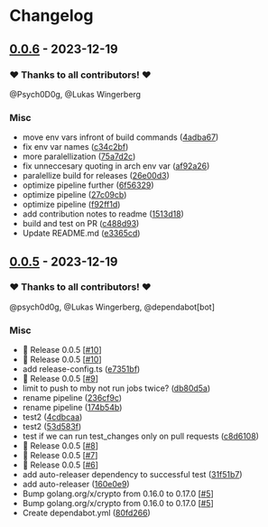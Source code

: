 # Changelog

## [0.0.6](https://github.com/psych0d0g/pure-ftpd-paperless-dbauth/releases/tag/0.0.6) - 2023-12-19

### ❤️ Thanks to all contributors! ❤️

@Psych0D0g, @Lukas Wingerberg

### Misc

- move env vars infront of build commands ([4adba67](https://github.com/psych0d0g/pure-ftpd-paperless-dbauth/commit/4adba673d8938533b56540a14ac24cad49e3075a))
- fix env var names ([c34c2bf](https://github.com/psych0d0g/pure-ftpd-paperless-dbauth/commit/c34c2bfaf7c360cedee4f0d526027ecb5167ea02))
- more paralellization ([75a7d2c](https://github.com/psych0d0g/pure-ftpd-paperless-dbauth/commit/75a7d2cab17838ca562ea872172f95af686e1f96))
- fix unneccesary quoting in arch env var ([af92a26](https://github.com/psych0d0g/pure-ftpd-paperless-dbauth/commit/af92a26c670b79c5a445127946adc096dc786a51))
- paralellize build for releases ([26e00d3](https://github.com/psych0d0g/pure-ftpd-paperless-dbauth/commit/26e00d351c9837a9b0e8bdfa9c8a61ad8e8cfa76))
- optimize pipeline further ([6f56329](https://github.com/psych0d0g/pure-ftpd-paperless-dbauth/commit/6f56329282308d981bf7d0ea2fa25720df285a3c))
- optimize pipeline ([27c09cb](https://github.com/psych0d0g/pure-ftpd-paperless-dbauth/commit/27c09cbed2c9140a40f4dab5fae1b48a66dff149))
- optimize pipeline ([f92ff1d](https://github.com/psych0d0g/pure-ftpd-paperless-dbauth/commit/f92ff1d6bc11e829865a569710487d151daffe0c))
- add contribution notes to readme ([1513d18](https://github.com/psych0d0g/pure-ftpd-paperless-dbauth/commit/1513d185bada4224fc013fd53dfaed9b602dd969))
- build and test on PR ([c488d93](https://github.com/psych0d0g/pure-ftpd-paperless-dbauth/commit/c488d931ba3488e388dd7bfaa717248c856e8cf8))
- Update README.md ([e3365cd](https://github.com/psych0d0g/pure-ftpd-paperless-dbauth/commit/e3365cd7864a5ca7e281699f331b0b8967c4caaf))

## [0.0.5](https://github.com/psych0d0g/pure-ftpd-paperless-dbauth/releases/tag/0.0.5) - 2023-12-19

### ❤️ Thanks to all contributors! ❤️

@psych0d0g, @Lukas Wingerberg, @dependabot[bot]

### Misc

- 🎉 Release 0.0.5 [[#10](https://github.com/psych0d0g/pure-ftpd-paperless-dbauth/pull/10)]
- 🎉 Release 0.0.5 [[#10](https://github.com/psych0d0g/pure-ftpd-paperless-dbauth/pull/10)]
- add release-config.ts ([e7351bf](https://github.com/psych0d0g/pure-ftpd-paperless-dbauth/commit/e7351bfc1c93ed60f5bf8f59bddc5fc3a68923a0))
- 🎉 Release 0.0.5 [[#9](https://github.com/psych0d0g/pure-ftpd-paperless-dbauth/pull/9)]
- limit to push to mby not run jobs twice? ([db80d5a](https://github.com/psych0d0g/pure-ftpd-paperless-dbauth/commit/db80d5a5b1cdab007378ac750d0690b5a39f727c))
- rename pipeline ([236cf9c](https://github.com/psych0d0g/pure-ftpd-paperless-dbauth/commit/236cf9cd78df1f46bc8884e43407d9dc5e82abad))
- rename pipeline ([174b54b](https://github.com/psych0d0g/pure-ftpd-paperless-dbauth/commit/174b54b0ddc345b0f9f8bb467b6c7e5c4338cdab))
- test2 ([4cdbcaa](https://github.com/psych0d0g/pure-ftpd-paperless-dbauth/commit/4cdbcaacdab029a6e4dbc3e1fc10d34b1640a3ef))
- test2 ([53d583f](https://github.com/psych0d0g/pure-ftpd-paperless-dbauth/commit/53d583fc90bbf34653b3252eed2249b7b10ec20e))
- test if we can run test_changes only on pull requests ([c8d6108](https://github.com/psych0d0g/pure-ftpd-paperless-dbauth/commit/c8d610894ec682e270dd975d66212b2f41d74518))
- 🎉 Release 0.0.5 [[#8](https://github.com/psych0d0g/pure-ftpd-paperless-dbauth/pull/8)]
- 🎉 Release 0.0.5 [[#7](https://github.com/psych0d0g/pure-ftpd-paperless-dbauth/pull/7)]
- 🎉 Release 0.0.5 [[#6](https://github.com/psych0d0g/pure-ftpd-paperless-dbauth/pull/6)]
- add auto-releaser dependency to successful test ([31f51b7](https://github.com/psych0d0g/pure-ftpd-paperless-dbauth/commit/31f51b7a3cb2df4e6f5b610918bc0f165b46d345))
- add auto-releaser ([160e0e9](https://github.com/psych0d0g/pure-ftpd-paperless-dbauth/commit/160e0e9b59d099dd415b29ea58200132a37be69f))
- Bump golang.org/x/crypto from 0.16.0 to 0.17.0 [[#5](https://github.com/psych0d0g/pure-ftpd-paperless-dbauth/pull/5)]
- Bump golang.org/x/crypto from 0.16.0 to 0.17.0 [[#5](https://github.com/psych0d0g/pure-ftpd-paperless-dbauth/pull/5)]
- Create dependabot.yml ([80fd266](https://github.com/psych0d0g/pure-ftpd-paperless-dbauth/commit/80fd2664ebff558aa47963da3fc2f6f68a3f8f34))
